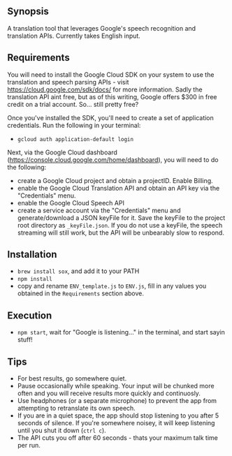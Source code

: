 ## Synopsis

A translation tool that leverages Google's speech recognition and translation APIs. Currently takes English input.

## Requirements

You will need to install the Google Cloud SDK on your system to use the translation and speech parsing APIs - visit https://cloud.google.com/sdk/docs/ for more information. Sadly the translation API aint free, but as of this writing, Google offers $300 in free credit on a trial account. So... still pretty free?

Once you've installed the SDK, you'll need to create a set of application credentials. Run the following in your terminal:
- `gcloud auth application-default login`

Next, via the Google Cloud dashboard (https://console.cloud.google.com/home/dashboard), you will need to do the following: 
- create a Google Cloud project and obtain a projectID. Enable Billing.
- enable the Google Cloud Translation API and obtain an API key via the "Credentials" menu. 
- enable the Google Cloud Speech API 
- create a service account via the "Credentials" menu and generate/download a JSON keyFile for it. Save the keyFile to the project root directory as `_keyFile.json`. If you do not use a keyFile, the speech streaming will still work, but the API will be unbearably slow to respond.

## Installation

- `brew install sox`, and add it to your PATH
- `npm install`
- copy and rename `ENV_template.js` to `ENV.js`, fill in any values you obtained in the `Requirements` section above.

## Execution
- `npm start`, wait for "Google is listening..." in the terminal, and start sayin stuff!

## Tips
- For best results, go somewhere quiet.
- Pause occasionally while speaking. Your input will be chunked more often and you will receive results more quickly and continuosly.
- Use headphones (or a separate microphone) to prevent the app from attempting to retranslate its own speech.
- If you are in a quiet space, the app should stop listening to you after 5 seconds of silence. If you're somewhere noisey, it will keep listening until you shut it down (`ctrl c`).
- The API cuts you off after 60 seconds - thats your maximum talk time per run.

